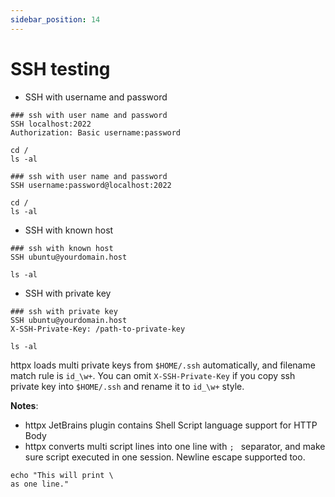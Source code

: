 ```yaml
---
sidebar_position: 14
---
```


# SSH testing

* SSH with username and password

```http request
### ssh with user name and password
SSH localhost:2022
Authorization: Basic username:password

cd /
ls -al

### ssh with user name and password
SSH username:password@localhost:2022

cd /
ls -al
```

* SSH with known host

```http request
### ssh with known host
SSH ubuntu@yourdomain.host

ls -al
```

* SSH with private key

```http request
### ssh with private key
SSH ubuntu@yourdomain.host
X-SSH-Private-Key: /path-to-private-key

ls -al
```

httpx loads multi private keys from `$HOME/.ssh` automatically, and filename match rule is `id_\w+`.
You can omit `X-SSH-Private-Key` if you copy ssh private key into `$HOME/.ssh` and rename it to `id_\w+` style.

**Notes**:

* httpx JetBrains plugin contains Shell Script language support for HTTP Body
* httpx converts multi script lines into one line with `; ` separator, and make sure script executed in one session. Newline escape supported too.

```
echo "This will print \
as one line."
```
